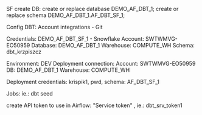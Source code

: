 SF create DB:
create or replace database DEMO_AF_DBT_1;
create or replace schema DEMO_AF_DBT_1.AF_DBT_SF_1;

Config DBT:
Account integrations - Git

Credentials:
DEMO_AF_DBT_SF_1 - Snowflake
Account: SWTWMVG-EO50959
Database: DEMO_AF_DBT_1
Warehouse: COMPUTE_WH
Schema: dbt_krzpiszcz

Environment:
DEV
Deployment connection:
Account: SWTWMVG-EO50959
DB: DEMO_AF_DBT_1
Warehouse: COMPUTE_WH

Deployment credentials:
krispik1, pwd, schema: AF_DBT_SF_1

Jobs:
ie.: dbt seed

create API token to use in Airflow: 
"Service token" , ie.: dbt_srv_token1
